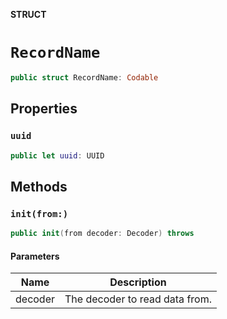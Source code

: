 **STRUCT**

# `RecordName`

```swift
public struct RecordName: Codable
```

## Properties
### `uuid`

```swift
public let uuid: UUID
```

## Methods
### `init(from:)`

```swift
public init(from decoder: Decoder) throws
```

#### Parameters

| Name | Description |
| ---- | ----------- |
| decoder | The decoder to read data from. |